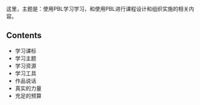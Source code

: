 这里，主题是：使用PBL学习学习，和使用PBL进行课程设计和组织实施的相关内容。
## Contents
- 学习课标
- 学习主题
- 学习资源
- 学习工具
- 作品说话
- 真实的力量
- 充足的预算
